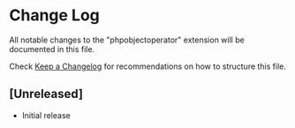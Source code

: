 # Change Log

All notable changes to the "phpobjectoperator" extension will be documented in this file.

Check [Keep a Changelog](http://keepachangelog.com/) for recommendations on how to structure this file.

## [Unreleased]

- Initial release